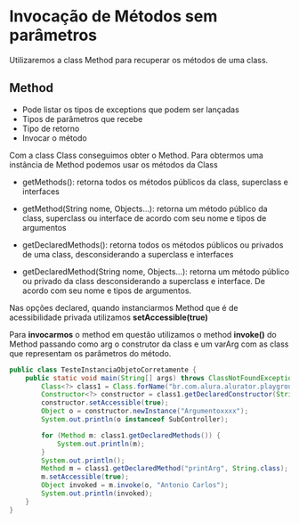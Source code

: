 # Invocação de Métodos sem parâmetros

Utilizaremos a class Method para recuperar os métodos de 
uma class.

## Method
- Pode listar os tipos de exceptions que podem ser lançadas
- Tipos de parâmetros que recebe
- Tipo de retorno
- Invocar o método

Com a class Class<?> conseguimos obter o Method. Para obtermos uma instância de
Method podemos usar os métodos da Class<?>

- getMethods():
retorna todos os métodos públicos da class, superclass e interfaces


- getMethod(String nome, Objects...): retorna um método público da class, superclass
 ou interface de acordo com seu nome e tipos de argumentos


- getDeclaredMethods(): retorna todos os métodos públicos ou privados de uma 
class, desconsiderando a superclass e interfaces


- getDeclaredMethod(String nome, Objects...):  retorna um método público ou privado da class
desconsiderando a superclass e interface. De acordo com seu nome e tipos de
argumentos. 

Nas opções declared, quando instanciarmos Method que é de acessibilidade privada
utilizamos **setAccessible(true)**

Para **invocarmos** o method em questão utilizamos o method **invoke()** do Method
passando como arg o construtor da class e um varArg com as class que representam
os parâmetros do método.


```java
public class TesteInstanciaObjetoCorretamente {
    public static void main(String[] args) throws ClassNotFoundException, NoSuchMethodException, InvocationTargetException, InstantiationException, IllegalAccessException {
        Class<?> class1 = Class.forName("br.com.alura.alurator.playground.controle.SubController");
        Constructor<?> constructor = class1.getDeclaredConstructor(String.class);
        constructor.setAccessible(true);
        Object o = constructor.newInstance("Argumentoxxxx");
        System.out.println(o instanceof SubController);

        for (Method m: class1.getDeclaredMethods()) {
            System.out.println(m);
        }
        System.out.println();
        Method m = class1.getDeclaredMethod("printArg", String.class);
        m.setAccessible(true);
        Object invoked = m.invoke(o, "Antonio Carlos");
        System.out.println(invoked);
    }
}
```
